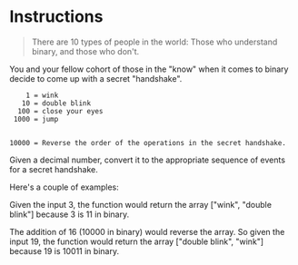 # Instructions

> There are 10 types of people in the world: Those who understand
> binary, and those who don't.

You and your fellow cohort of those in the "know" when it comes to
binary decide to come up with a secret "handshake".

```text
    1 = wink
   10 = double blink
  100 = close your eyes
 1000 = jump


10000 = Reverse the order of the operations in the secret handshake.
```

Given a decimal number, convert it to the appropriate sequence of events for a secret handshake.

Here's a couple of examples:

Given the input 3, the function would return the array
["wink", "double blink"] because 3 is 11 in binary.

The addition of 16 (10000 in binary) would reverse the
array. So given the input 19, the function would return
the array ["double blink", "wink"] because 19 is 10011
in binary.

